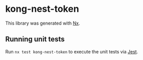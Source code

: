 # kong-nest-token

This library was generated with [Nx](https://nx.dev).

## Running unit tests

Run `nx test kong-nest-token` to execute the unit tests via [Jest](https://jestjs.io).
